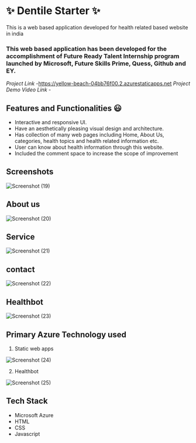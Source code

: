 # ✨ Dentile Starter ✨

This is a web based application developed for health related based website in india
### This web based application has been developed for the accomplishment of Future Ready Talent Internship program launched by Microsoft, Future Skills Prime, Quess, Github and EY.


*Project Link* -https://yellow-beach-04bb76f00.2.azurestaticapps.net
*Project Demo Video Link* -

## Features and Functionalities 😃

- Interactive and responsive UI.
- Have an aesthetically pleasing visual design and architecture.
- Has collection of many web pages including Home, About Us, categories, health topics and health related information etc.
- User can know about health information through this website.
- Included the comment space to increase the scope of improvement 

## Screenshots
 
 
 ![Screenshot (19)](https://user-images.githubusercontent.com/118873175/210102178-01153d63-0384-4d18-9003-61f379c71c02.png)

## About us

![Screenshot (20)](https://user-images.githubusercontent.com/118873175/210102183-65cc834b-9cd0-4185-899a-d41f8178a445.png)


## Service

![Screenshot (21)](https://user-images.githubusercontent.com/118873175/210102185-0c8e4eb5-6564-4346-9462-7bf5813f6827.png)


## contact


![Screenshot (22)](https://user-images.githubusercontent.com/118873175/210102201-7b5f3c3c-10de-4bcd-909a-dc5024f57923.png)

## Healthbot

![Screenshot (23)](https://user-images.githubusercontent.com/118873175/210102211-a0a918c3-a3ff-45e2-8b50-f01019224f74.png)


## Primary Azure Technology used
1. Static web apps


![Screenshot (24)](https://user-images.githubusercontent.com/118873175/210102234-65635759-021c-4c9e-8742-918e5b2f4054.png)

2. Healthbot

![Screenshot (25)](https://user-images.githubusercontent.com/118873175/210102241-9c6a7509-7b8c-41e7-9232-a5a5c71ac779.png)


## Tech Stack
- Microsoft Azure
- HTML
- CSS
- Javascript
